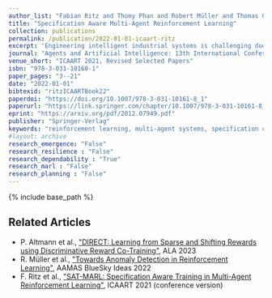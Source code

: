 ```yaml
---
author_list: "Fabian Ritz and Thomy Phan and Robert Müller and Thomas Gabor and Andreas Sedlmeier and Marc Zeller and Jan Wieghardt and Reiner Schmid and Horst Sauer and Cornel Klein and Claudia Linnhoff-Popien"
title: "Specification Aware Multi-Agent Reinforcement Learning"
collection: publications
permalink: /publication/2022-01-01-icaart-ritz
excerpt: 'Engineering intelligent industrial systems is challenging due to high complexity and uncertainty with respect to domain dynamics and multiple agents. If industrial systems act autonomously, their choices and results must be within specified bounds to satisfy these requirements. Reinforcement learning (RL) is promising to find solutions that outperform known or handcrafted heuristics. However in industrial scenarios, it also is crucial to prevent RL from inducing potentially undesired or even dangerous behavior. This paper considers specification alignment in industrial scenarios with multi-agent reinforcement learning (MARL). We propose to embed functional and non-functional requirements into the reward function, enabling the agents to learn to align with the specification. We evaluate our approach in a smart factory simulation representing an industrial lot-size-one production facility, where we train up to eight agents using DQN, VDN, and QMIX. Our results show that the proposed approach enables agents to satisfy a given set of requirements.'
journal: "Agents and Artificial Intelligence: 13th International Conference"
venue_short: "ICAART 2021, Revised Selected Papers"
isbn: "978-3-031-10160-1"
paper_pages: "3--21"
date: "2022-01-01"
bibtexid: "ritzICAARTBook22"
paperdoi: "https://doi.org/10.1007/978-3-031-10161-8_1"
paperurl: "https://link.springer.com/chapter/10.1007/978-3-031-10161-8_1"
eprint: "https://arxiv.org/pdf/2012.07949.pdf"
publisher: "Springer-Verlag"
keywords: "reinforcement learning, multi-agent systems, specification compliance, AI safety"
#layout: archive
research_emergence: "False"
research_resilience : "False"
research_dependability : "True"
research_marl : "False"
research_planning : "False"
---
```


{% include base_path %}

## Related Articles
- P. Altmann et al., ["DIRECT: Learning from Sparse and Shifting Rewards using Discriminative Reward Co-Training"](https://thomyphan.github.io/publication/2023-05-01-ala-altmann), ALA 2023
- R. Müller et al., ["Towards Anomaly Detection in Reinforcement Learning"](https://thomyphan.github.io/publication/2022-05-01-aamas-mueller), AAMAS BlueSky Ideas 2022
- F. Ritz et al., ["SAT-MARL: Specification Aware Training in Multi-Agent Reinforcement Learning"](https://thomyphan.github.io/publication/2021-02-01-icaart-ritz), ICAART 2021 (conference version)
